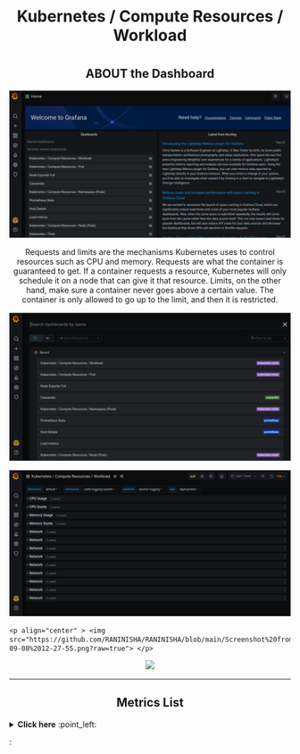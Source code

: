 <h1 align="center"> Kubernetes / Compute Resources / Workload <h1>
 
 

  <h2 align="center"> ABOUT the Dashboard  </h2>

<p align="center" > <img src="https://github.com/RANINISHA/RANINISHA/blob/main/Screenshot%20from%202021-09-08%2012-26-07.png"> </p>
  
<p align="center">  Requests and limits are the mechanisms Kubernetes uses to control resources such as CPU and memory. Requests are what the container is guaranteed to get. If a container requests a resource, Kubernetes will only schedule it on a node that can give it that resource. Limits, on the other hand, make sure a container never goes above a certain value. The container is only allowed to go up to the limit, and then it is restricted. </p >
  
 
 <p align="center" > <img src="https://github.com/RANINISHA/RANINISHA/blob/main/Screenshot%20from%202021-09-08%2012-26-48.png?raw=true"> </p>
 
  <p align="center" > <img src="https://github.com/RANINISHA/RANINISHA/blob/main/Screenshot%20from%202021-09-08%2012-27-55.png?raw=true"> </p>

    <p align="center" > <img src="https://github.com/RANINISHA/RANINISHA/blob/main/Screenshot%20from%202021-09-08%2012-27-55.png?raw=true"> </p>

   <p align="center" > <img src="![image](https://user-images.githubusercontent.com/67364720/132482147-b7845b93-5ce2-42b6-ac20-15604f2bdab3.png)"> </p>

 ------- 
   
  
  <h2 align="center"> Metrics List </h2>
   <details close="close"> 
    <summary><b> Click here</b> :point_left:</summary>

  <ul>
  <li> cpu usage: it shows cpu  utilization</li>
      <p align="center" > <img src=""> </p>

   
  

  <li>cpu quota : in this matrics we have cpu request and cpu limit </li>
      <p align="center" > <img src=""> </p>

  <li> Memory quota : I this matrics we have memory request and memory limit</li>
      <p align="center" > <img src=""> </p>

  <li> current network usage :</li>
      <p align="center" > <img src=""> </p>

   <li> Recieved bandwidth: </li>
      <p align="center" > <img src=""> </p>

    <li> Transmittes bandwidth : </li>
      <p align="center" > <img src=""> </p>

    <li> Average Container Bandwidth by Pod Received : </li>
      <p align="center" > <img src=""> </p>

    <li> Average Container Bandwidth by Pod Transmitted: </li>
      <p align="center" > <img src=""> </p>

    <li> Rate of recieved packets : </li>
      <p align="center" > <img src=""> </p>

    <li> Rate of Transmitted packets: </li>
      <p align="center" > <img src=""> </p>

    <li> Rate of recieved packets dropped: </li>
      <p align="center" > <img src=""> </p>

    <li> Rate of Transmitted packets dropped: </li>
   <p align="center" > <img src=""> </p>

   </ul>
  </details>
  
: 
